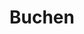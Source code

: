 ---
title: "Buchen"
linkTitle: "Buchen"
weight: 10
description: >
  Lerne die verschiedenen Möglichkeiten kennen, wie Ressourcen gesucht und gebucht werden können.
---